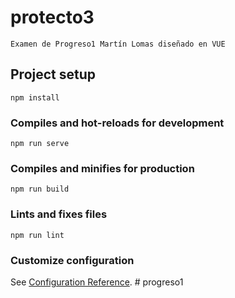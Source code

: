 # protecto3
```
Examen de Progreso1 Martín Lomas diseñado en VUE 
```

## Project setup
```
npm install
```

### Compiles and hot-reloads for development
```
npm run serve
```

### Compiles and minifies for production
```
npm run build
```

### Lints and fixes files
```
npm run lint
```

### Customize configuration
See [Configuration Reference](https://cli.vuejs.org/config/).
#   p r o g r e s o 1 
 
 
